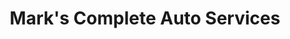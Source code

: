 ---
title: "Mark's Complete Auto Services"
url: /skowhegan/marks-complete-auto-services/
shop: car repair
---
